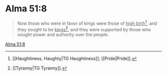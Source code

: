 # Alma 51:8

> Now those who were in favor of kings were those of <u>high birth</u>[^a], and they sought to be <u>kings</u>[^b]; and they were supported by those who sought power and authority over the people.

[Alma 51:8](https://www.churchofjesuschrist.org/study/scriptures/bofm/alma/51?lang=eng&id=p8#p8)


[^a]: [[Haughtiness, Haughty|TG Haughtiness]]; [[Pride|Pride]].  
[^b]: [[Tyranny|TG Tyranny]].  
